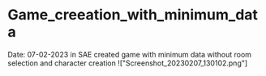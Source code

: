 # Game_creeation_with_minimum_data
Date: 07-02-2023
in SAE
created game with minimum data without room selection and character creation
!["Screenshot_20230207_130102.png"]

